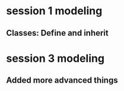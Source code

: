 # session 1 modeling
## Classes: Define and inherit
# session 3 modeling
## Added more advanced things
